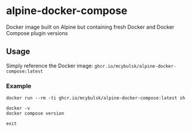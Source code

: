 # alpine-docker-compose
Docker image built on Alpine but containing fresh Docker and Docker Compose plugin versions

## Usage
Simply reference the Docker image: `ghcr.io/mcybulsk/alpine-docker-compose:latest`

### Example
```shell
docker run --rm -ti ghcr.io/mcybulsk/alpine-docker-compose:latest sh

docker -v
docker compose version

exit
```
